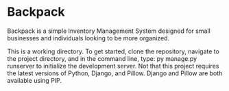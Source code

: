 # Backpack
Backpack is a simple Inventory Management System designed for small businesses and individuals looking to be more organized.

This is a working directory. To get started, clone the repository, navigate to the project directory, and in the command line, type:
py manage.py runserver
to initialize the development server. Not that this project requires the latest versions of Python, Django, and Pillow.
Django and Pillow are both available using PIP.
